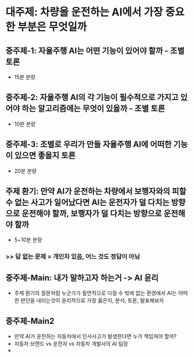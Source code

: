 # 대주제: 차량을 운전하는 AI에서 가장 중요한 부분은 무엇일까
## 중주제-1: 자율주행 AI는 어떤 기능이 있어야 할까 - 조별 토론
- 15분 분량
## 중주제-2: 자율주행 AI의 각 기능이 필수적으로 가지고 있어야 하는 알고리즘에는 무엇이 있을까 - 조별 토론
- 10분 분량
## 중주제-3: 조별로 우리가 만들 자율주행 AI에 어떠한 기능이 있으면 좋을지 토론
- 20분 분량
## 주제 환기: 만약 AI가 운전하는 차량에서 보행자와의 피할수 없는 사고가 일어났다면 AI는 운전자가 덜 다치는 방향으로 운전해야 할까, 보행자가 덜 다치는 방향으로 운전해야 할까
- 5~10분 분량
### >> 답 없는 문제 = 개인차 있음, 어느 것도 정답이 아님

## 중주제-Main: 내가 말하고자 하는거 -> AI 윤리
- 주제 환기의 질문처럼 누군가가 필연적으로 다칠 수 밖에 없는 환경에서 AI는 어떠한 판단을 내리는것이 윤리적으로 가장 옳은지, 분석, 토론, 발표해보자
## 중주제-Main2
- 만약 AI가 운전하는 자동차에서 인사사고가 발생한다면 누가 책임져야 할까?
- 자동차 브랜드 vs 운전자 vs 자동차 개발사의 AI 팀장
- 